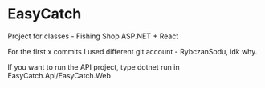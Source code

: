 # EasyCatch
Project for classes - Fishing Shop ASP.NET + React

For the first x commits I used different git account - RybczanSodu, idk why.

If you want to run the API project, type dotnet run in EasyCatch.Api/EasyCatch.Web
